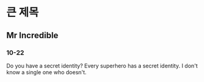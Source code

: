 # 큰 제목

## Mr Incredible

### 10-22
Do you have a secret identity?
Every superhero has a secret identity.
I don't know a single one who doesn't.
